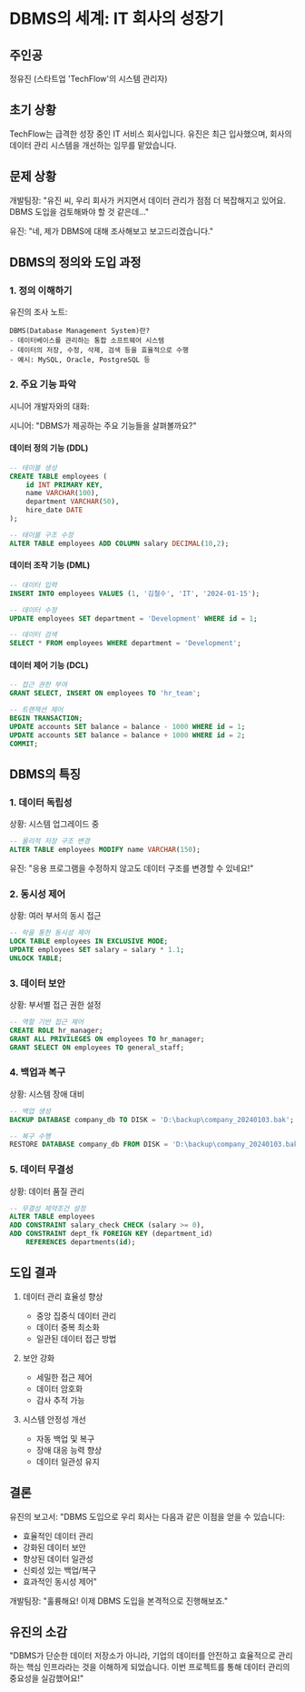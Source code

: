 # DBMS의 세계: IT 회사의 성장기

## 주인공
정유진 (스타트업 'TechFlow'의 시스템 관리자)

## 초기 상황
TechFlow는 급격한 성장 중인 IT 서비스 회사입니다. 유진은 최근 입사했으며, 회사의 데이터 관리 시스템을 개선하는 임무를 맡았습니다.

## 문제 상황
개발팀장: "유진 씨, 우리 회사가 커지면서 데이터 관리가 점점 더 복잡해지고 있어요. DBMS 도입을 검토해봐야 할 것 같은데..."

유진: "네, 제가 DBMS에 대해 조사해보고 보고드리겠습니다."

## DBMS의 정의와 도입 과정

### 1. 정의 이해하기
유진의 조사 노트:
```
DBMS(Database Management System)란?
- 데이터베이스를 관리하는 통합 소프트웨어 시스템
- 데이터의 저장, 수정, 삭제, 검색 등을 효율적으로 수행
- 예시: MySQL, Oracle, PostgreSQL 등
```

### 2. 주요 기능 파악
시니어 개발자와의 대화:

시니어: "DBMS가 제공하는 주요 기능들을 살펴볼까요?"

#### 데이터 정의 기능 (DDL)
```sql
-- 테이블 생성
CREATE TABLE employees (
    id INT PRIMARY KEY,
    name VARCHAR(100),
    department VARCHAR(50),
    hire_date DATE
);

-- 테이블 구조 수정
ALTER TABLE employees ADD COLUMN salary DECIMAL(10,2);
```

#### 데이터 조작 기능 (DML)
```sql
-- 데이터 입력
INSERT INTO employees VALUES (1, '김철수', 'IT', '2024-01-15');

-- 데이터 수정
UPDATE employees SET department = 'Development' WHERE id = 1;

-- 데이터 검색
SELECT * FROM employees WHERE department = 'Development';
```

#### 데이터 제어 기능 (DCL)
```sql
-- 접근 권한 부여
GRANT SELECT, INSERT ON employees TO 'hr_team';

-- 트랜잭션 제어
BEGIN TRANSACTION;
UPDATE accounts SET balance = balance - 1000 WHERE id = 1;
UPDATE accounts SET balance = balance + 1000 WHERE id = 2;
COMMIT;
```

## DBMS의 특징

### 1. 데이터 독립성
상황: 시스템 업그레이드 중
```sql
-- 물리적 저장 구조 변경
ALTER TABLE employees MODIFY name VARCHAR(150);
```
유진: "응용 프로그램을 수정하지 않고도 데이터 구조를 변경할 수 있네요!"

### 2. 동시성 제어
상황: 여러 부서의 동시 접근
```sql
-- 락을 통한 동시성 제어
LOCK TABLE employees IN EXCLUSIVE MODE;
UPDATE employees SET salary = salary * 1.1;
UNLOCK TABLE;
```

### 3. 데이터 보안
상황: 부서별 접근 권한 설정
```sql
-- 역할 기반 접근 제어
CREATE ROLE hr_manager;
GRANT ALL PRIVILEGES ON employees TO hr_manager;
GRANT SELECT ON employees TO general_staff;
```

### 4. 백업과 복구
상황: 시스템 장애 대비
```sql
-- 백업 생성
BACKUP DATABASE company_db TO DISK = 'D:\backup\company_20240103.bak';

-- 복구 수행
RESTORE DATABASE company_db FROM DISK = 'D:\backup\company_20240103.bak';
```

### 5. 데이터 무결성
상황: 데이터 품질 관리
```sql
-- 무결성 제약조건 설정
ALTER TABLE employees
ADD CONSTRAINT salary_check CHECK (salary >= 0),
ADD CONSTRAINT dept_fk FOREIGN KEY (department_id) 
    REFERENCES departments(id);
```

## 도입 결과
1. 데이터 관리 효율성 향상
    - 중앙 집중식 데이터 관리
    - 데이터 중복 최소화
    - 일관된 데이터 접근 방법

2. 보안 강화
    - 세밀한 접근 제어
    - 데이터 암호화
    - 감사 추적 가능

3. 시스템 안정성 개선
    - 자동 백업 및 복구
    - 장애 대응 능력 향상
    - 데이터 일관성 유지

## 결론
유진의 보고서:
"DBMS 도입으로 우리 회사는 다음과 같은 이점을 얻을 수 있습니다:
- 효율적인 데이터 관리
- 강화된 데이터 보안
- 향상된 데이터 일관성
- 신뢰성 있는 백업/복구
- 효과적인 동시성 제어"

개발팀장: "훌륭해요! 이제 DBMS 도입을 본격적으로 진행해보죠."

## 유진의 소감
"DBMS가 단순한 데이터 저장소가 아니라, 기업의 데이터를 안전하고 효율적으로 관리하는 핵심 인프라라는 것을 이해하게 되었습니다. 이번 프로젝트를 통해 데이터 관리의 중요성을 실감했어요!"